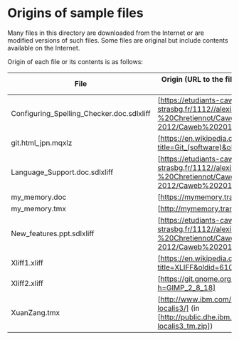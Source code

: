 ﻿Origins of sample files
=======================

Many files in this directory are downloaded from the Internet or are modified versions of such files.
Some files are original but include contents available on the Internet.

Origin of each file or its contents is as follows:

| File | Origin (URL to the file or a page containing the file)
| ---- | ---
| Configuring_Spelling_Checker.doc.sdlxliff | [https://etudiants-caweb.u-strasbg.fr/1112//alexis/Trados%20-%20Chretiennot/Caweb_2011-2012/Caweb%202011-2012/Projet1/fr-FR/]
| git.html_jpn.mqxlz | [https://en.wikipedia.org/w/index.php?title=Git_(software)&oldid=734439163]
| Language_Support.doc.sdlxliff | [https://etudiants-caweb.u-strasbg.fr/1112//alexis/Trados%20-%20Chretiennot/Caweb_2011-2012/Caweb%202011-2012/Projet1/fr-FR/]
| my_memory.doc | [https://mymemory.translated.net/doc/]
| my_memory.tmx | [http://mymemory.translated.net/]
| New_features.ppt.sdlxliff | [https://etudiants-caweb.u-strasbg.fr/1112//alexis/Trados%20-%20Chretiennot/Caweb_2011-2012/Caweb%202011-2012/Projet1/fr-FR/]
| Xliff1.xliff | [https://en.wikipedia.org/w/index.php?title=XLIFF&oldid=610491933]
| Xliff2.xliff | [https://git.gnome.org/browse/gimp/tree/po/fr.po?h=GIMP_2_8_18]
| XuanZang.tmx | [http://www.ibm.com/developerworks/library/x-localis3/] (in [http://public.dhe.ibm.com/software/dw/library/x-localis3_tm.zip])
